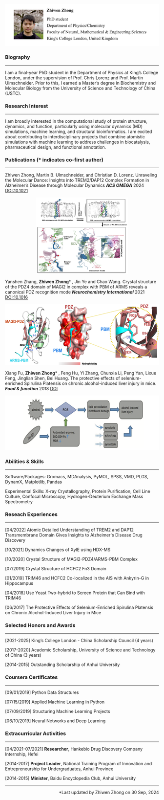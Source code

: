 
![](zhiwen_github.jpg)

### **Biography** 
------------
I am a final-year PhD student in the Department of Physics at King’s College London, under the supervision of Prof. Chris Lorenz and Prof. Martin Ulmschneider. Prior to this, I earned a Master’s degree in Biochemistry and Molecular Biology from the University of Science and Technology of China (USTC).

### **Research Interest** 
------------
I am broadly interested in the computational study of protein structure, dynamics, and function, particularly using molecular dynamics (MD) simulations, machine learning, and structural bioinformatics. I am excited about contributing to interdisciplinary projects that combine atomistic simulations with machine learning to address challenges in biocatalysis, pharmaceutical design, and functional annotation.


### **Publications** (* indicates co-first auther)
------------

Zhiwen Zhong, Martin B. Ulmschneider, and Christian D. Lorenz. Unraveling the Molecular Dance: Insights into TREM2/DAP12 Complex Formation in Alzheimer’s Disease through Molecular Dynamics ***ACS OMEGA*** 2024 [DOI:10.1021](https://pubs.acs.org/doi/10.1021/acsomega.4c03060)

<div align=center><img width="300" height="250" alt="zhongzhiwen" src="project_03.jpg"/></div>

Yanshen Zhang, **Zhiwen Zhong*** , Jin Ye and Chao Wang. Crystal structure of the PDZ4 domain of MAGI2 in complex with PBM of ARMS reveals a canonical PDZ recognition mode ***Neurochemistry International*** 2021 [DOI:10.1016](https://www.sciencedirect.com/science/article/abs/pii/S0197018621001984)

<div align=center><img width="600" height="200" alt="zhongzhiwen" src="article2.jpg"/></div>

Xiang Fu, **Zhiwen Zhong*** , Feng Hu, Yi Zhang, Chunxia Li, Peng Yan, Lixue Feng, Jinglian Shen, Bei Huang. The protective effects of selenium-enriched Spirulina Platensis on chronic alcohol-induced liver injury in mice. ***Food & function*** 2018 [DOI](https://pubs.rsc.org/en/content/articlelanding/2018/fo/c8fo00477c/unauth)


<div align=center><img width="600" height="180" alt="zhongzhiwen" src="article1.png"/></div>


### **Abilities & Skills** 
------------
Software/Packages: Gromacs, MDAnalysis, PyMOL, SPSS, VMD, PLGS, DynamX, Matplotlib, Pandas 

Experimental Skills: X-ray Crystallography, Protein Purification, Cell Line Culture, Confocal Microscopy, Hydrogen-Deuterium Exchange Mass Spectrometry

### **Reseach Experiences** 
------------
[04/2022] Atomic Detailed Understanding of TREM2 and DAP12 Transmembrane Domain Gives Insights to Alzheimer's Disease Drug Discovery

[10/2021] Dynamics Changes of XylE using HDX-MS

[10/2020] Crystal Structure of MAGI2-PDZ4/ARMS-PBM Complex

[07/2019] Crystal Structure of HCFC2 Fn3 Domain

[01/2019] TRIM46 and HCFC2 Co-localized in the AIS with Ankyrin-G in Hippocampus

[04/2018] Use Yeast Two-hybrid to Screen Protein that Can Bind with TRIM46

[06/2017] The Protective Effects of Selenium-Enriched Spirulina Platensis on Chronic Alcohol-Induced Liver Injury in Mice

### **Selected Honors and Awards**
------------

[2021-2025] King’s College London - China Scholarship Council (4 years)

[2017-2020] Academic Scholarship, University of Science and Technology of China (3 years)

[2014-2015] Outstanding Scholarship of Anhui University

### **Coursera Certificates**
------------
[09/01/2019] Python Data Structures

[07/15/2019] Applied Machine Learning in Python

[07/09/2019] Structuring Machine Learning Projects

[06/10/2019] Neural Networks and Deep Learning


### **Extracurricular Activities**
------------
[04/2021-07/2021] **Researcher**, Hankebio Drug Discovery Company Internship, Hefei

[2014-2017] **Project Leader**, National Training Program of Innovation and Entrepreneurship for Undergraduates, Anhui Province

[2014-2015] **Minister**, Baidu Encyclopedia Club, Anhui University

------------

<p align="right">*Last updated by Zhiwen Zhong on 30 Sep, 2024</p>

